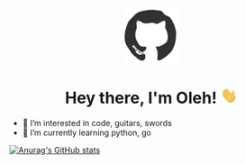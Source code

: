 <div id="header" align="center">
<img src="./assets/github.gif" width="100"/>
<h1>
Hey there, I'm Oleh!
<img src="./assets/giphy.gif" width="30px" alt="GIF">
</h1>
</div>


- 👀 I’m interested in code, guitars, swords 
- 🌱 I’m currently learning python, go



[![Anurag's GitHub stats](https://github-readme-stats.vercel.app/api?username=nexeranet)](https://github.com/anuraghazra/github-readme-stats)
<!---
nexeranet/nexeranet is a ✨ special ✨ repository because its `README.md` (this file) appears on your GitHub profile.
You can click the Preview link to take a look at your changes.
--->
